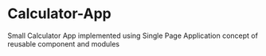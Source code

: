 # Calculator-App
Small Calculator App implemented using Single Page Application concept of reusable component and modules
